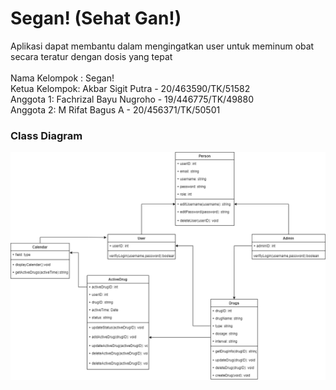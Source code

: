 # Segan! (Sehat Gan!) <br>
Aplikasi dapat membantu dalam mengingatkan user untuk meminum obat secara teratur dengan dosis yang tepat<br><br>
Nama Kelompok : Segan!<br>
Ketua Kelompok: Akbar Sigit Putra - 20/463590/TK/51582<br>
Anggota 1: Fachrizal Bayu Nugroho - 19/446775/TK/49880<br>
Anggota 2: M Rifat Bagus A        - 20/456371/TK/50501<br>

### Class Diagram
![classdia](ClassDiagram.png)
